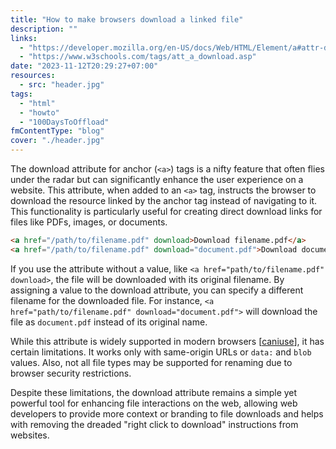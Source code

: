 ```yaml
---
title: "How to make browsers download a linked file"
description: ""
links:
  - "https://developer.mozilla.org/en-US/docs/Web/HTML/Element/a#attr-download"
  - "https://www.w3schools.com/tags/att_a_download.asp"
date: "2023-11-12T20:29:27+07:00"
resources:
  - src: "header.jpg"
tags:
  - "html"
  - "howto"
  - "100DaysToOffload"
fmContentType: "blog"
cover: "./header.jpg"
---
```


The download attribute for anchor (`<a>`) tags is a nifty feature that often flies under the radar but can significantly enhance the user experience on a website. This attribute, when added to an `<a>` tag, instructs the browser to download the resource linked by the anchor tag instead of navigating to it. This functionality is particularly useful for creating direct download links for files like PDFs, images, or documents.

```html
<a href="/path/to/filename.pdf" download>Download filename.pdf</a>
<a href="/path/to/filename.pdf" download="document.pdf">Download document.pdf</a>
```

If you use the attribute without a value, like `<a href="path/to/filename.pdf" download>`, the file will be downloaded with its original filename. By assigning a value to the download attribute, you can specify a different filename for the downloaded file. For instance, `<a href="path/to/filename.pdf" download="document.pdf">` will download the file as `document.pdf` instead of its original name.

While this attribute is widely supported in modern browsers \[[caniuse](https://caniuse.com/download)], it has certain limitations. It works only with same-origin URLs or `data:` and `blob` values. Also, not all file types may be supported for renaming due to browser security restrictions.

Despite these limitations, the download attribute remains a simple yet powerful tool for enhancing file interactions on the web, allowing web developers to provide more context or branding to file downloads and helps with removing the dreaded "right click to download" instructions from websites.

